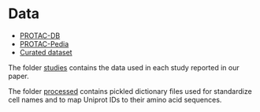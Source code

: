 # Data

- [PROTAC-DB](http://cadd.zju.edu.cn/protacdb/about)
- [PROTAC-Pedia](https://protacpedia.weizmann.ac.il/ptcb/main)
- [Curated dataset](PROTAC-Degradation-DB.csv)

The folder [studies](studies/) contains the data used in each study reported in our paper.

The folder [processed](processed/) contains pickled dictionary files used for standardize cell names and to map Uniprot IDs to their amino acid sequences.